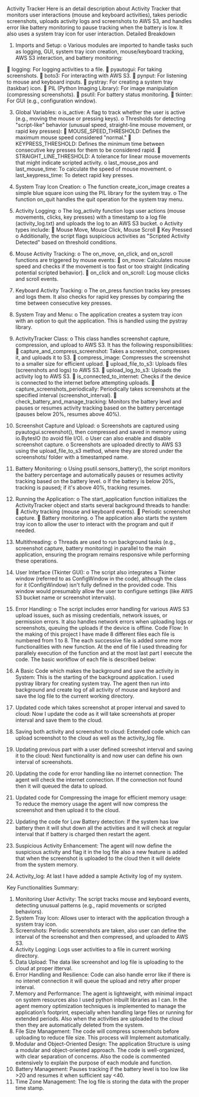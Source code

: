 Activity Tracker
Here is an detail description about Activity Tracker that monitors user interactions (mouse and keyboard activities), takes periodic screenshots, uploads activity logs and screenshots to AWS S3, and handles error like battery monitoring to pause tracking when the battery is low. It also uses a system tray icon for user interaction.
Detailed Breakdown
1.	Imports and Setup:
o	Various modules are imported to handle tasks such as logging, GUI, system tray icon creation, mouse/keyboard tracking, AWS S3 interaction, and battery monitoring:

	logging: For logging activities to a file.
	pyautogui: For taking screenshots.
	boto3: For interacting with AWS S3.
	pynput: For listening to mouse and keyboard inputs.
	pystray: For creating a system tray (taskbar) icon.
	PIL (Python Imaging Library): For image manipulation (compressing screenshots).
	psutil: For battery status monitoring.
	tkinter: For GUI (e.g., configuration window).

3.	Global Variables:
o	is_active: A flag to track whether the user is active (e.g., moving the mouse or pressing keys).
o	Thresholds for detecting "script-like" behavior (unusual speed, straight-line mouse movement, or rapid key presses): 
	MOUSE_SPEED_THRESHOLD: Defines the maximum mouse speed considered "normal."
	KEYPRESS_THRESHOLD: Defines the minimum time between consecutive key presses for them to be considered rapid.
	STRAIGHT_LINE_THRESHOLD: A tolerance for linear mouse movements that might indicate scripted activity.
o	last_mouse_pos and last_mouse_time: To calculate the speed of mouse movement.
o	last_keypress_time: To detect rapid key presses.

4.	System Tray Icon Creation:
o	The function create_icon_image creates a simple blue square icon using the PIL library for the system tray.
o	The function on_quit handles the quit operation for the system tray menu.

5.	Activity Logging:
o	The log_activity function logs user actions (mouse movements, clicks, key presses) with a timestamp to a log file (activity_log.txt) and uploads the log to an AWS S3 bucket.
o	Activity types include: 
	Mouse Move, Mouse Click, Mouse Scroll
	Key Pressed
o	Additionally, the script flags suspicious activities as "Scripted Activity Detected" based on threshold conditions.

6.	Mouse Activity Tracking:
o	The on_move, on_click, and on_scroll functions are triggered by mouse events: 
	on_move: Calculates mouse speed and checks if the movement is too fast or too straight (indicating potential scripted behavior).
	on_click and on_scroll: Log mouse clicks and scroll events.

7.	Keyboard Activity Tracking:
o	The on_press function tracks key presses and logs them. It also checks for rapid key presses by comparing the time between consecutive key presses.

8.	System Tray and Menu:
o	The application creates a system tray icon with an option to quit the application. This is handled using the pystray library.

9.	ActivityTracker Class:
o	This class handles screenshot capture, compression, and upload to AWS S3. It has the following responsibilities: 
	capture_and_compress_screenshot: Takes a screenshot, compresses it, and uploads it to S3.
	compress_image: Compresses the screenshot to a smaller size for efficient upload.
	upload_file_to_s3: Uploads files (screenshots and logs) to AWS S3.
	upload_log_to_s3: Uploads the activity log to AWS S3.
	is_connected_to_internet: Checks if the device is connected to the internet before attempting uploads.
	capture_screenshots_periodically: Periodically takes screenshots at the specified interval (screenshot_interval).
	check_battery_and_manage_tracking: Monitors the battery level and pauses or resumes activity tracking based on the battery percentage (pauses below 20%, resumes above 40%).

10.	Screenshot Capture and Upload:
o	Screenshots are captured using pyautogui.screenshot(), then compressed and saved in memory using io.BytesIO (to avoid file I/O).
o	User can also enable and disable screenshot capture.
o	Screenshots are uploaded directly to AWS S3 using the upload_file_to_s3 method, where they are stored under the screenshots/ folder with a timestamped name.

11.	Battery Monitoring:
o	Using psutil.sensors_battery(), the script monitors the battery percentage and automatically pauses or resumes activity tracking based on the battery level.
o	If the battery is below 20%, tracking is paused; if it's above 40%, tracking resumes.

12.	Running the Application:
o	The start_application function initializes the ActivityTracker object and starts several background threads to handle: 
	Activity tracking (mouse and keyboard events).
	Periodic screenshot capture.
	Battery monitoring.
o	The application also starts the system tray icon to allow the user to interact with the program and quit if needed.

13.	Multithreading:
o	Threads are used to run background tasks (e.g., screenshot capture, battery monitoring) in parallel to the main application, ensuring the program remains responsive while performing these operations.


14.	User Interface (Tkinter GUI):
o	The script also integrates a Tkinter window (referred to as ConfigWindow in the code), although the class for it (ConfigWindow) isn't fully defined in the provided code. This window would presumably allow the user to configure settings (like AWS S3 bucket name or screenshot intervals).

15.	Error Handling:
o	The script includes error handling for various AWS S3 upload issues, such as missing credentials, network issues, or permission errors. It also handles network errors when uploading logs or screenshots, queuing the uploads if the device is offline.
Code Flow:
In the making of this project I have made 8 different files each file is numbered from 1 to 8. The each successive file is added some more functionalities with new function.
At the end of file I used threading for parallely execution of the function and at the most last part I execute the code. The basic workflow of each file is described below:
1.	A Basic Code which makes the background and save the activity in System: This is the starting of the background application. I used pystray library for creating system tray. The agent then run into background and create log of all activity of mouse and keybord and save the log file to the current working directory.
2.	Updated code which takes screenshot at proper interval and saved to cloud: Now I update the code as it will take screenshots at proper interval and save them to the cloud.
3.	Saving both activity and screenshot to cloud: Extended code which can upload screenshot to the cloud as well as the activity_log file.
4.	Updating previous part with a user defined screeshot interval and saving it to the cloud: Next functionality is and now user can define his own interval of screenshots.
5.	Updating the code for error handling like no internet connection: The agent will check the internet connection. If the connection not found then it will queued the data to upload.
6.	Updated code for Compressing the image for efficient memory usage: To reduce the memory usage the agent will now compress the screenshot and then upload it to the cloud.
7.	Updating the code for Low Battery detection: If the system has low battery then it will shut down all the activities and it will check at regular interval that if  battery is charged then restart the agent.
8.	Suspicious Activity Enhancement: The agent will now define the suspicious activity and flag it in the log file also a new feature is added that when the screenshot is uploaded to the cloud then it will delete from the system memory.
9.	Activity_log: At last I have added a sample Activity log of my system.

Key Functionalities Summary:
1.	Monitoring User Activity: The script tracks mouse and keyboard events, detecting unusual patterns (e.g., rapid movements or scripted behaviors).
2.	System Tray Icon: Allows user to interact with the application through a system tray icon.
3.	Screenshots: Periodic screenshots are taken, also user can define the interval of the screenshot and then compressed, and uploaded to AWS S3.
4.	Activity Logging: Logs user activities to a file in current working directory. 
5.	Data Upload: The data like screenshot and log file is uploading to the cloud at proper itterval.
6.	Error Handling and Resilience: Code can also handle error like if there is no intenet connection it will queue the upload and retry after proper interval.
7.	Memory and Performance: The agent is lightweight, with minimal impact on system resources also I used python inbuilt libraries as I can. In the agent memory optimization techniques is implemented to manage the application’s footprint, especially when handling large files or running for extended periods. Also when the activities are uploaded to the cloud then they are automatically deleted from the system.
8.	File Size Management:  The code will compress screenshots before uploading to reduce file size. This process will Implement automatically.
9.	Modular and Object-Oriented Design:  The application Structure is using a modular and object-oriented approach. The code is well-organized, with clear separation of concerns. Also the code is commented extensively to explain the purpose of each module and function.
10.	Battery Management: Pauses tracking if the battery level is too low like >20 and resumes it when sufficient say <40.
11.	Time Zone Management: The log file is storing the data with the proper time stamp.
